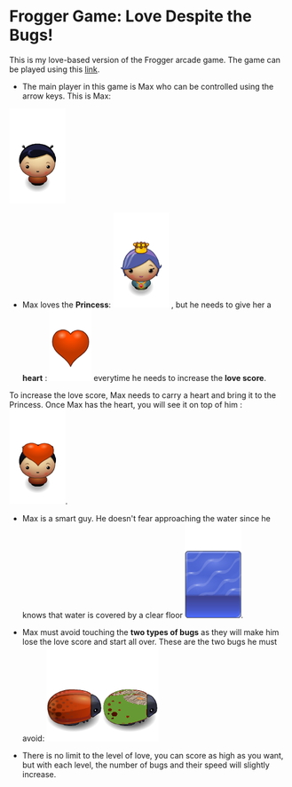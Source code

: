 # Frogger Game: Love Despite the Bugs!

This is my love-based version of the Frogger arcade game. The game can be played using this [link](https://rawgit.com/Awnallah/frontend-nanodegree-arcade-game/master/index.html). 

- The main player in this game is Max who can be controlled using the arrow keys. This is Max:

![Max](images/char-boy.png)  


- Max loves the **Princess**:
![Princess](images/char-princess-girl.png) , but he needs to give her a **heart** : ![heart](images/Heart.png) everytime he needs to increase the **love score**.

To increase the love score, Max needs to carry  a heart and bring it to the Princess. Once Max has the heart, you will see it on top of him : ![MaxHeart](images/lovingBoy.png).

- Max is a smart guy. He doesn't fear approaching the water since he knows that water is covered by a clear floor ![ClearFloor](images/water-block.png).


- Max must avoid touching the **two types of bugs** as they will make him lose the love score and start all over. These are the two bugs he must avoid: ![bug1](images/enemy-bug.png)![bug2](images/greenBug.png)

- There is no limit to the level of love, you can score as high as you want, but with each level, the number of bugs and their speed will slightly increase.
